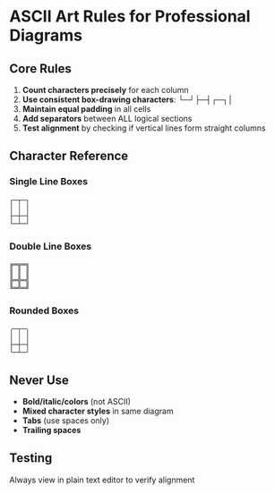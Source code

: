 # ASCII Art Rules for Professional Diagrams

## Core Rules

1. **Count characters precisely** for each column
2. **Use consistent box-drawing characters**: └─┘├─┤┌─┐│
3. **Maintain equal padding** in all cells
4. **Add separators** between ALL logical sections
5. **Test alignment** by checking if vertical lines form straight columns

## Character Reference

### Single Line Boxes
```
┌─┬─┐
│ │ │
├─┼─┤
└─┴─┘
```

### Double Line Boxes
```
╔═╦═╗
║ ║ ║
╠═╬═╣
╚═╩═╝
```

### Rounded Boxes
```
╭─┬─╮
│ │ │
├─┼─┤
╰─┴─╯
```

## Never Use

- **Bold/italic/colors** (not ASCII)
- **Mixed character styles** in same diagram
- **Tabs** (use spaces only)
- **Trailing spaces**

## Testing

Always view in plain text editor to verify alignment
